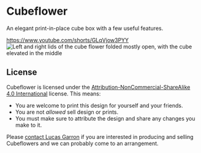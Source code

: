 # Cubeflower

An elegant print-in-place cube box with a few useful features.

<https://www.youtube.com/shorts/GLqVjow3PYY>
![Left and right lids of the cube flower folded mostly open, with the cube elevated in the middle](./img/Cubeflower-Orchid-v0.1.3.avif)

## License

Cubeflower is licensed under the [Attribution-NonCommercial-ShareAlike 4.0 International](https://creativecommons.org/licenses/by-nc-sa/4.0/deed.en) license. This means:

- You are welcome to print this design for yourself and your friends.
- You are not *allowed* sell design or prints.
- You must make sure to attribute the design and share any changes you make to it.

Please [contact Lucas Garron](https://garron.net/) if you are interested in producing and selling Cubeflowers and we can probably come to an arrangement.

